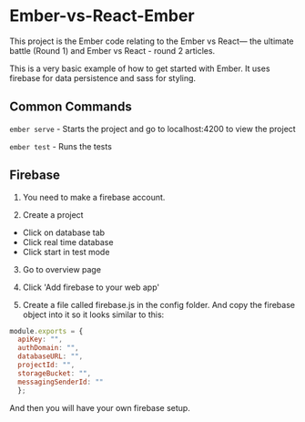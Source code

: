 # Ember-vs-React-Ember

This project is the Ember code relating to the Ember vs React— the ultimate battle (Round 1) and 
Ember vs React - round 2 articles.

This is a very basic example of how to get started with Ember. It uses firebase for data persistence
and sass for styling. 

## Common Commands

`ember serve` - Starts the project and go to localhost:4200 to view the project

`ember test` - Runs the tests

## Firebase 

1. You need to make a firebase account.

2. Create a project
  * Click on database tab 
  * Click real time database 
  * Click start in test mode 

3. Go to overview page 

4. Click 'Add firebase to your web app'

5. Create a file called firebase.js in the config folder. And copy the firebase object into it so it looks similar to this:

```javascript
module.exports = {
  apiKey: "",
  authDomain: "",
  databaseURL: "",
  projectId: "",
  storageBucket: "",
  messagingSenderId: ""
  };
```

And then you will have your own firebase setup.





